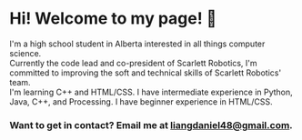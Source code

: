 # Hi! Welcome to my page! 👋
I'm a high school student in Alberta interested in all things computer science.  
Currently the code lead and co-president of Scarlett Robotics, I'm committed to improving the soft and technical skills of Scarlett Robotics' team.  
I'm learning C++ and HTML/CSS. I have intermediate experience in Python, Java, C++, and Processing. I have beginner experience in HTML/CSS.
### Want to get in contact? Email me at liangdaniel48@gmail.com.

<!---
someone2060/someone2060 is a ✨ special ✨ repository because its `README.md` (this file) appears on your GitHub profile.
You can click the Preview link to take a look at your changes.
--->

